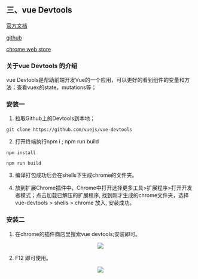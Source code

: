 ## 三、vue Devtools 

[官方文档](https://router.vuejs.org/zh/) 

[github](https://github.com/vuejs/devtools) 

[chrome web store](https://chrome.google.com/webstore/detail/vuejs-devtools/nhdogjmejiglipccpnnnanhbledajbpd/related?hl=en) 


### 关于vue Devtools 的介绍 

vue Devtools是帮助前端开发Vue的一个应用，可以更好的看到组件的变量和方法；查看vuex的state，mutations等； 

### 安装一 

1. 拉取Github上的Devtools到本地； 

``` 
git clone https://github.com/vuejs/vue-devtools 
``` 

2. 打开终端执行npm i  ; npm run build  

``` 
npm install 

npm run build 

``` 

3. 编译打包成功后会在shells下生成chrome的文件夹。 

4. 放到扩展Chrome插件中，Chrome中打开选择更多工具>扩展程序>打开开发者模式；点击加载已解压的扩展程序, 找到刚才生成的chrome文件夹，选择 vue-devtools > shells > chrome 放入, 安装成功。 

### 安装二 

1. 在chrome的插件商店里搜索vue devtools;安装即可。 

<div align="center">
    <img src="https://github.com/huich/Code-Notes/blob/main/imgs/vueDevtools1.png">
</div> 

2. F12 即可使用。 

<div align="center">
    <img src="https://github.com/huich/Code-Notes/blob/main/imgs/vueDevtools2.png">
</div> 
